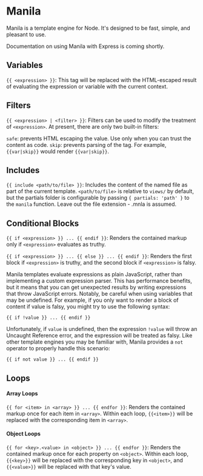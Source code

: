 # Manila

Manila is a template engine for Node. It's designed to be fast, simple, and pleasant to use. 

Documentation on using Manila with Express is coming shortly.

## Variables

`{{ <expression> }}`: This tag will be replaced with the HTML-escaped result of evaluating the expression or variable with the current context.

## Filters

`{{ <expression> | <filter> }}`: Filters can be used to modify the treatment of `<expression>`. At present, there are only two built-in filters:

`safe`: prevents HTML escaping the value. Use only when you can trust the content as code.
`skip`: prevents parsing of the tag. For example, `{{var|skip}}` would render `{{var|skip}}`.

## Includes

`{{ include <path/to/file> }}`: Includes the content of the named file as part of the current template. `<path/to/file>` is relative to `views/` by default, but the partials folder is configurable by passing `{ partials: 'path' }` to the `manila` function. Leave out the file extension - .mnla is assumed.

## Conditional Blocks

`{{ if <expression> }} ... {{ endif }}`: Renders the contained markup only if `<expression>` evaluates as truthy.

`{{ if <expression> }} ... {{ else }} ... {{ endif }}`: Renders the first block if `<expression>` is truthy, and the second block if `<expression>` is falsy.

Manila templates evaluate expressions as plain JavaScript, rather than implementing a custom expression parser. This has performance benefits, but it means that you can get unexpected results by writing expressions that throw JavaScript errors. Notably, be careful when using variables that may be undefined. For example, if you only want to render a block of content if value is falsy, you might try to use the following syntax:
```
{{ if !value }} ... {{ endif }}
```

Unfortunately, if `value` is undefined, then the expression `!value` will throw an Uncaught Reference error, and the expression will be treated as falsy. Like other template engines you may be familiar with, Manila provides a `not` operator to properly handle this scenario:
```
{{ if not value }} ... {{ endif }}
```

## Loops

#### Array Loops

`{{ for <item> in <array> }} ... {{ endfor }}`: Renders the contained markup once for each item in `<array>`. Within each loop, `{{<item>}}` will be replaced with the corresponding item in `<array>`.

#### Object Loops

`{{ for <key>.<value> in <object> }} ... {{ endfor }}`: Renders the contained markup once for each property on `<object>`. Within each loop, `{{<key>}}` will be replaced with the corresponding key in `<object>`, and `{{<value>}}` will be replaced with that key's value.
